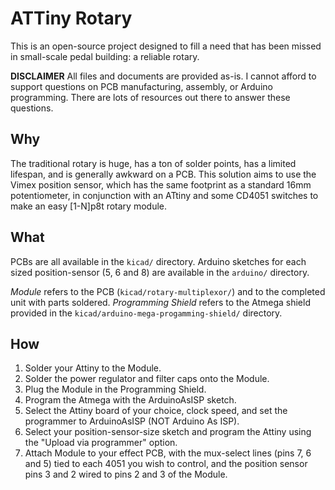 # ATTiny Rotary

This is an open-source project designed to fill a need that
has been missed in small-scale pedal building: a reliable rotary.

**DISCLAIMER**
All files and documents are provided as-is. I cannot afford to support 
questions on PCB manufacturing, assembly, or Arduino programming. There
are lots of resources out there to answer these questions.

## Why
The traditional rotary is huge, has a ton of solder points, 
has a limited lifespan, and is generally awkward on a PCB. This solution
aims to use the Vimex position sensor, which has the same footprint
as a standard 16mm potentiometer, in conjunction with an ATtiny and
some CD4051 switches to make an easy [1-N]p8t rotary module.


## What
PCBs are all available in the `kicad/` directory. Arduino sketches for each
sized position-sensor (5, 6 and 8) are available in the `arduino/` directory.

*Module* refers to the PCB (`kicad/rotary-multiplexor/`) and to the completed unit with parts soldered.
*Programming Shield* refers to the Atmega shield provided in the `kicad/arduino-mega-progamming-shield/` directory.

## How
1. Solder your Attiny to the Module. 
2. Solder the power regulator and filter caps onto the Module.
3. Plug the Module in the Programming Shield.
4. Program the Atmega with the ArduinoAsISP sketch.
5. Select the Attiny board of your choice, clock speed, and set the programmer to ArduinoAsISP (NOT Arduino As ISP).
6. Select your position-sensor-size sketch and program the Attiny using the "Upload via programmer" option.
7. Attach Module to your effect PCB, with the mux-select lines (pins 7, 6 and 5) tied to each 4051 you wish to control, and the position sensor pins 3 and 2 wired to pins 2 and 3 of the Module.
